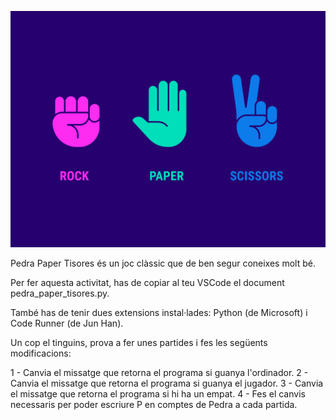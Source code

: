 ![la imatge portada](/img.png)

Pedra Paper Tisores és un joc clàssic que de ben segur coneixes molt bé. 

Per fer aquesta activitat, has de copiar al teu VSCode el document pedra_paper_tisores.py. 

També has de tenir dues extensions instal·lades: Python (de Microsoft) i Code Runner (de Jun Han). 

Un cop el tinguins, prova a fer unes partides i fes les següents modificacions: 

1 - Canvia el missatge que retorna el programa si guanya l'ordinador. 
2 - Canvia el missatge que retorna el programa si guanya el jugador.
3 - Canvia el missatge que retorna el programa si hi ha un empat.
4 - Fes el canvis necessaris per poder escriure P en comptes de Pedra a cada partida.
